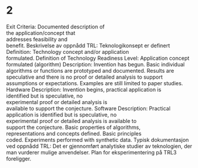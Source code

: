 # 2

Exit Criteria: Documented description of  
the application/concept that  
addresses feasibility and  
benefit.
Beskrivelse av oppnådd TRL: Teknologikonsept er definert
Definition: Technology concept and/or application  
formulated.
Definition of Technology Readiness Level: Application concept formulated (algorithm)
Description: Invention has begun. Basic individual algorithms or functions are prototyped and documented. Results are speculative and there is no proof or detailed analysis to support assumptions or expectations. Examples are still limited to paper studies.
Hardware Description: Invention begins, practical application is  
identified but is speculative, no  
experimental proof or detailed analysis is  
available to support the conjecture.
Software Description: Practical application is identified but is speculative, no  
experimental proof or detailed analysis is available to  
support the conjecture. Basic properties of algorithms,  
representations and concepts defined. Basic principles  
coded. Experiments performed with synthetic data.
Typisk dokumentasjon ved oppnådd TRL: Det er gjennomført analytiske studier av teknologien, der man vurderer mulige anvendelser. Plan for eksperimentering på TRL3 foreligger.